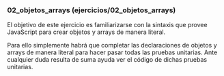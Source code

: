 ### 02_objetos_arrays (ejercicios/02_objetos_arrays)

El objetivo de este ejercicio es familiarizarse con la sintaxis que provee JavaScript para crear objetos y arrays de manera literal.

Para ello simplemente habrá que completar las declaraciones de objetos y arrays de manera literal para hacer pasar todas las pruebas unitarias. Ante cualquier duda resulta de suma ayuda ver el código de dichas pruebas unitarias.
